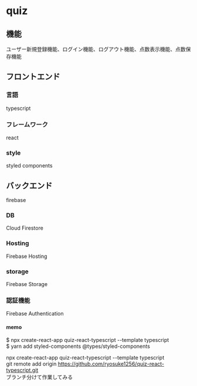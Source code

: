 # quiz

## 機能

ユーザー新規登録機能、ログイン機能、ログアウト機能、点数表示機能、点数保存機能

## フロントエンド　

### 言語

typescript

### フレームワーク

react

### style

styled components

## バックエンド

firebase

### DB

Cloud Firestore

### Hosting

Firebase Hosting

### storage

Firebase Storage

### 認証機能

Firebase Authentication

#### memo

$ npx create-react-app quiz-react-typescript --template typescript  
$ yarn add styled-components @types/styled-components

npx create-react-app quiz-react-typescript --template typescript <br>
git remote add origin https://github.com/ryosuke1256/quiz-react-typescript.git <br>
ブランチ分けて作業してみる
